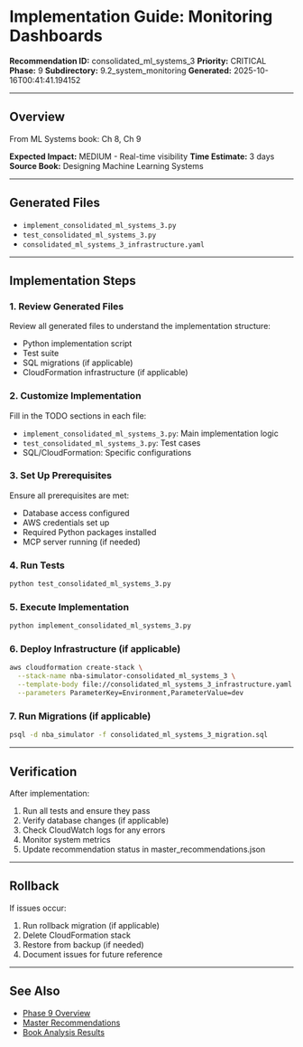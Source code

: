 # Implementation Guide: Monitoring Dashboards

**Recommendation ID:** consolidated_ml_systems_3
**Priority:** CRITICAL
**Phase:** 9
**Subdirectory:** 9.2_system_monitoring
**Generated:** 2025-10-16T00:41:41.194152

---

## Overview

From ML Systems book: Ch 8, Ch 9

**Expected Impact:** MEDIUM - Real-time visibility
**Time Estimate:** 3 days
**Source Book:** Designing Machine Learning Systems

---

## Generated Files

- `implement_consolidated_ml_systems_3.py`
- `test_consolidated_ml_systems_3.py`
- `consolidated_ml_systems_3_infrastructure.yaml`

---

## Implementation Steps

### 1. Review Generated Files

Review all generated files to understand the implementation structure:
- Python implementation script
- Test suite
- SQL migrations (if applicable)
- CloudFormation infrastructure (if applicable)

### 2. Customize Implementation

Fill in the TODO sections in each file:
- `implement_consolidated_ml_systems_3.py`: Main implementation logic
- `test_consolidated_ml_systems_3.py`: Test cases
- SQL/CloudFormation: Specific configurations

### 3. Set Up Prerequisites

Ensure all prerequisites are met:
- Database access configured
- AWS credentials set up
- Required Python packages installed
- MCP server running (if needed)

### 4. Run Tests

```bash
python test_consolidated_ml_systems_3.py
```

### 5. Execute Implementation

```bash
python implement_consolidated_ml_systems_3.py
```

### 6. Deploy Infrastructure (if applicable)

```bash
aws cloudformation create-stack \
  --stack-name nba-simulator-consolidated_ml_systems_3 \
  --template-body file://consolidated_ml_systems_3_infrastructure.yaml \
  --parameters ParameterKey=Environment,ParameterValue=dev
```

### 7. Run Migrations (if applicable)

```bash
psql -d nba_simulator -f consolidated_ml_systems_3_migration.sql
```

---

## Verification

After implementation:
1. Run all tests and ensure they pass
2. Verify database changes (if applicable)
3. Check CloudWatch logs for any errors
4. Monitor system metrics
5. Update recommendation status in master_recommendations.json

---

## Rollback

If issues occur:
1. Run rollback migration (if applicable)
2. Delete CloudFormation stack
3. Restore from backup (if needed)
4. Document issues for future reference

---

## See Also

- [Phase 9 Overview](/Users/ryanranft/nba-simulator-aws/docs/phases/phase_9/)
- [Master Recommendations](/Users/ryanranft/nba-mcp-synthesis/analysis_results/master_recommendations.json)
- [Book Analysis Results](/Users/ryanranft/nba-mcp-synthesis/analysis_results/)
